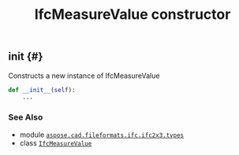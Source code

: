 ﻿---
title: IfcMeasureValue constructor
second_title: Aspose.CAD for Python via .NET API References
description: 
type: docs
weight: 10
url: /python-net/aspose.cad.fileformats.ifc.ifc2x3.types/ifcmeasurevalue/__init__/
is_root: false
---

## __init__ {#}

Constructs a new instance of IfcMeasureValue



```python
def __init__(self):
    ...
```





### See Also
* module [`aspose.cad.fileformats.ifc.ifc2x3.types`](../../)
* class [`IfcMeasureValue`](/cad/python-net/aspose.cad.fileformats.ifc.ifc2x3.types/ifcmeasurevalue)
